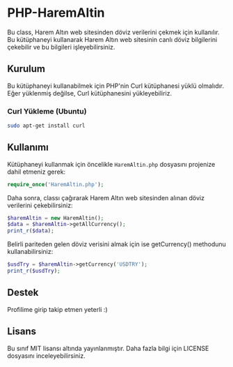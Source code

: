 # PHP-HaremAltin
Bu class, Harem Altın web sitesinden döviz verilerini çekmek için kullanılır. Bu kütüphaneyi kullanarak Harem Altın web sitesinin canlı döviz bilgilerini çekebilir ve bu bilgileri işleyebilirsiniz.

## Kurulum
Bu kütüphaneyi kullanabilmek için PHP'nin Curl kütüphanesi yüklü olmalıdır. Eğer yüklenmiş değilse, Curl kütüphanesini yükleyebiliriz.

### Curl Yükleme (Ubuntu)

```bash
sudo apt-get install curl
```

## Kullanımı
Kütüphaneyi kullanmak için öncelikle `HaremAltin.php` dosyasını projenize dahil etmeniz gerek:

```php
require_once('HaremAltin.php');
```

Daha sonra, classı çağırarak Harem Altın web sitesinden alınan döviz verilerini çekebilirsiniz:
```php
$haremAltin = new HaremAltin();
$data = $haremAltin->getAllCurrency();
print_r($data);
```

Belirli pariteden gelen döviz verisini almak için ise getCurrency() methodunu kullanabilirsiniz:
```php
$usdTry = $haremAltin->getCurrency('USDTRY');
print_r($usdTry);
```

## Destek
Profilime girip takip etmen yeterli :) 

## Lisans
Bu sınıf MIT lisansı altında yayınlanmıştır. Daha fazla bilgi için LICENSE dosyasını inceleyebilirsiniz.
